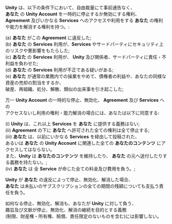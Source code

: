 **Unity** は、以下の条件下において、自由裁量にて事前通告なく、  
**あなた** の **Unity Account** を一時的に停止するか無効にする権利、  
**Agreement** 及びいかなる **Services** へのアクセスや利用をする **あなた** の権利や能力を解消する権利を持つ。:

(a) **あなた** がこの **Agreement** に違反した;  
(b) **あなた** の **Services** 利用が、**Services** やサードパーティにセキュリティ上のリスクや悪影響をもたらした;  
(c) **あなた** の **Services** 利用が、 **Unity** 及び関係者、サードパーティに責任・不利益を負わせた;  
(d) **あなた** の **Services** 利用が不正である疑いがある;  
(e) **あなた** が通常の業務内での操業をやめて、債権者の利益や、あなたの同様な資産の売却の割当をするか、  
破産、再組織、処分、解散、類似の出来事を引き起こした;  

万一 **Unity Account** の一時的な停止、無効化、 **Agreement** 及び **Services** への  
アクセスないし利用の権利・能力解消の場合には、あなたは以下に同意する:  

(i) **Unity** は、これ以上 **Services** を **あなた** に提供する義務はない;  
(ii) **Agreement** の下に **あなた** へ許可された全ての権利は全て停止する;  
(iii) **あなた** は、以前にいかなる **Services** を経由して投稿された、  
あるいは **あなた** の **Unity Account** に関連した全ての **あなたのコンテンツ** にアクセスしてはならない。  
また、**Unity** は **あなたのコンテンツ** を維持したり、 **あなた** の元へ送付したりする義務を持たない。;  
(iv) **あなた** は 全 **Service** が命じた全ての料金及び費用を負う。;  

**Unity** が **あなた** の違反によって停止、無効化、解消した場合、  
**あなた** は未払いのサブスクリプションの全ての期間の残額についても支払う責任を負う。  

如何なる停止、無効化、解消も、あなたが **Unity** に対して負う、  
趣旨及び文脈が停止、無効化、解消の継続を目的とする義務  
(制限、財産権・所有権、賠償、責任限定のないものを含む)には影響しない。